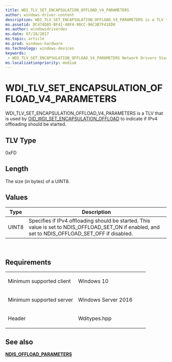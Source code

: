 ```yaml
---
title: WDI_TLV_SET_ENCAPSULATION_OFFLOAD_V4_PARAMETERS
author: windows-driver-content
description: WDI_TLV_SET_ENCAPSULATION_OFFLOAD_V4_PARAMETERS is a TLV that is used by OID_WDI_SET_ENCAPSULATION_OFFLOAD to indicate if IPv4 offloading should be started.
ms.assetid: DC474D05-BF41-48F4-90CC-96C3B7F41ED0
ms.author: windowsdriverdev 
ms.date: 07/18/2017 
ms.topic: article 
ms.prod: windows-hardware 
ms.technology: windows-devices 
keywords:
 - WDI_TLV_SET_ENCAPSULATION_OFFLOAD_V4_PARAMETERS Network Drivers Starting with Windows Vista
ms.localizationpriority: medium
---
```


# WDI\_TLV\_SET\_ENCAPSULATION\_OFFLOAD\_V4\_PARAMETERS


WDI\_TLV\_SET\_ENCAPSULATION\_OFFLOAD\_V4\_PARAMETERS is a TLV that is used by [OID\_WDI\_SET\_ENCAPSULATION\_OFFLOAD](https://msdn.microsoft.com/library/windows/hardware/dn925930) to indicate if IPv4 offloading should be started.

## TLV Type


0xFD

## Length


The size (in bytes) of a UINT8.

## Values


| Type  | Description                                                                                                                                             |
|-------|---------------------------------------------------------------------------------------------------------------------------------------------------------|
| UINT8 | Specifies if IPv4 offloading should be started. This value is set to NDIS\_OFFLOAD\_SET\_ON if enabled, and set to NDIS\_OFFLOAD\_SET\_OFF if disabled. |

 

Requirements
------------

<table>
<colgroup>
<col width="50%" />
<col width="50%" />
</colgroup>
<tbody>
<tr class="odd">
<td><p>Minimum supported client</p></td>
<td><p>Windows 10</p></td>
</tr>
<tr class="even">
<td><p>Minimum supported server</p></td>
<td><p>Windows Server 2016</p></td>
</tr>
<tr class="odd">
<td><p>Header</p></td>
<td>Wditypes.hpp</td>
</tr>
</tbody>
</table>

## See also


[**NDIS\_OFFLOAD\_PARAMETERS**](https://msdn.microsoft.com/library/windows/hardware/ff566706)

 

 




